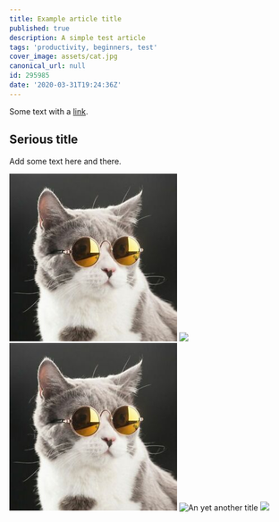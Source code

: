 ```yaml
---
title: Example article title
published: true
description: A simple test article
tags: 'productivity, beginners, test'
cover_image: assets/cat.jpg
canonical_url: null
id: 295985
date: '2020-03-31T19:24:36Z'
---
```


Some text with a [link](https://code.visualstudio.com).

## Serious title

Add some text here and there.

![and some pictures](./assets/cat.jpg)
![ ](/assets/cat.jpg)
![](assets/cat.jpg 'With a title' )
![](oups/../cat.jpg "An yet another title")
![  ](hhttps://avatars1.githubusercontent.com/u/593151?s=60&u=1c9af313e0b0d4cd7a1c4a20f309357054b28677&v=4  )
